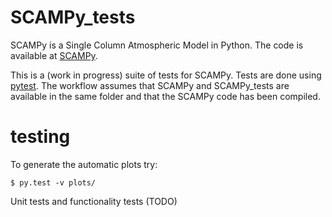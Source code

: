 # SCAMPy_tests #

SCAMPy is a Single Column Atmospheric Model in Python.
The code is available at [SCAMPy](https://github.com/cmkaul/SCAMPy).

This is a (work in progress) suite of tests for SCAMPy.
Tests are done using [pytest](https://docs.pytest.org/en/latest/).
The workflow assumes that SCAMPy and SCAMPy_tests are available in the same folder
and that the SCAMPy code has been compiled.

# testing  #

To generate the automatic plots try:

```
$ py.test -v plots/

```

Unit tests and functionality tests (TODO)
